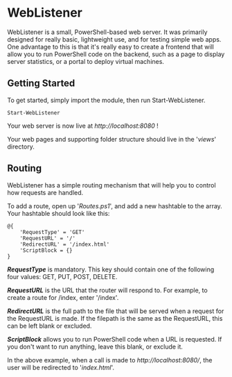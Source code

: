 # WebListener
WebListener is a small, PowerShell-based web server. It was primarily designed for really basic, lightweight use, and for testing simple web apps. One advantage to this is that it's really easy to create a frontend that will allow you to run PowerShell code on the backend, such as a page to display server statistics, or a portal to deploy virtual machines.

## Getting Started
To get started, simply import the module, then run Start-WebListener.

```
Start-WebListener
```

Your web server is now live at *http://localhost:8080* !

Your web pages and supporting folder structure should live in the '*views*' directory.

## Routing

WebListener has a simple routing mechanism that will help you to control how requests are handled.

To add a route, open up '*Routes.ps1*', and add a new hashtable to the array. Your hashtable should look like this:

```
@{
    'RequestType' = 'GET'
    'RequestURL' = '/'
    'RedirectURL' = '/index.html'
    'ScriptBlock = {}
}
```

***RequestType*** is mandatory. This key should contain one of the following four values: GET, PUT, POST, DELETE.

***RequestURL*** is the URL that the router will respond to. For example, to create a route for /index, enter '/index'.

***RedirectURL*** is the full path to the file that will be served when a request for the RequestURL is made. If the filepath is the same as the RequestURL, this can be left blank or excluded.

***ScriptBlock*** allows you to run PowerShell code when a URL is requested. If you don't want to run anything, leave this blank, or exclude it.

In the above example, when a call is made to *http://localhost:8080/*, the user will be redirected to '*index.html*'. 